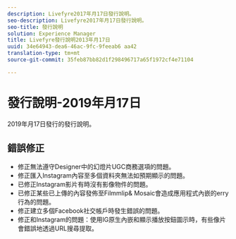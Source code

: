 ```yaml
---
description: Livefyre2017年月17日發行說明。
seo-description: Livefyre2017年月17日發行說明。
seo-title: 發行說明
solution: Experience Manager
title: Livefyre發行說明2013年月17日
uuid: 34e64943-dea6-46ac-9fc-9feeab6 aa42
translation-type: tm+mt
source-git-commit: 35feb87bb82d1f298496717a65f1972cf4e71104

---
```



# 發行說明-2019年月17日

2019年月17日發行的發行說明。

## 錯誤修正

* 修正無法遵守Designer中的幻燈片UGC商務選項的問題。
* 修正匯入Instagram內容至多個資料夾無法如預期顯示的問題。
* 已修正Instagram影片有時沒有影像物件的問題。
* 已修正某些已上傳的內容發佈至Filmmlip& Mosaic會造成應用程式內嵌的erry行為的問題。
* 修正建立多個Facebook社交帳戶時發生錯誤的問題。
* 修正和Instagram的問題：使用IG原生內嵌和顯示播放按鈕圖示時，有些像片會錯誤地透過URL搜尋提取。
